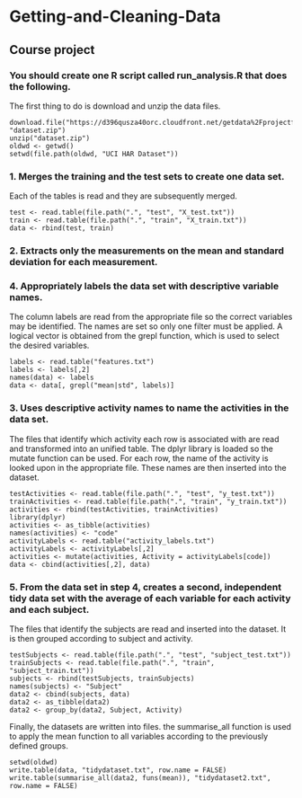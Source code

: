 # Getting-and-Cleaning-Data
## Course project

### You should create one R script called run_analysis.R that does the following.

The first thing to do is download and unzip the data files.

	download.file("https://d396qusza40orc.cloudfront.net/getdata%2Fprojectfiles%2FUCI%20HAR%20Dataset.zip", "dataset.zip")
	unzip("dataset.zip")
	oldwd <- getwd()
	setwd(file.path(oldwd, "UCI HAR Dataset"))

### 1. Merges the training and the test sets to create one data set.

Each of the tables is read and they are subsequently merged.

	test <- read.table(file.path(".", "test", "X_test.txt"))
	train <- read.table(file.path(".", "train", "X_train.txt"))
	data <- rbind(test, train)

### 2. Extracts only the measurements on the mean and standard deviation for each measurement.
### 4. Appropriately labels the data set with descriptive variable names.

The column labels are read from the appropriate file so the correct variables may be identified. The names are set so only one filter must be applied. A logical vector is obtained from the grepl function, which is used to select the desired variables.

	labels <- read.table("features.txt")
	labels <- labels[,2]
	names(data) <- labels
	data <- data[, grepl("mean|std", labels)]

### 3. Uses descriptive activity names to name the activities in the data set.

The files that identify which activity each row is associated with are read and transformed into an unified table. The dplyr library is loaded so the mutate function can be used. For each row, the name of the activity is looked upon in the appropriate file. These names are then inserted into the dataset.

	testActivities <- read.table(file.path(".", "test", "y_test.txt"))
	trainActivities <- read.table(file.path(".", "train", "y_train.txt"))
	activities <- rbind(testActivities, trainActivities)
	library(dplyr)
	activities <- as_tibble(activities)
	names(activities) <- "code"
	activityLabels <- read.table("activity_labels.txt")
	activityLabels <- activityLabels[,2]
	activities <- mutate(activities, Activity = activityLabels[code])
	data <- cbind(activities[,2], data)

### 5. From the data set in step 4, creates a second, independent tidy data set with the average of each variable for each activity and each subject.

The files that identify the subjects are read and inserted into the dataset. It is then grouped according to subject and activity.

	testSubjects <- read.table(file.path(".", "test", "subject_test.txt"))
	trainSubjects <- read.table(file.path(".", "train", "subject_train.txt"))
	subjects <- rbind(testSubjects, trainSubjects)
	names(subjects) <- "Subject"
	data2 <- cbind(subjects, data)
	data2 <- as_tibble(data2)
	data2 <- group_by(data2, Subject, Activity)

Finally, the datasets are written into files. the summarise_all function is used to apply the mean function to all variables according to the previously defined groups.

	setwd(oldwd)
	write.table(data, "tidydataset.txt", row.name = FALSE)
	write.table(summarise_all(data2, funs(mean)), "tidydataset2.txt", row.name = FALSE)
